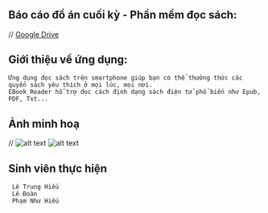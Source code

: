 # 
## Báo cáo đồ án cuối kỳ - Phần mềm đọc sách:
//
	[Google Drive](https://drive.google.com/drive/folders/1ehgT7a-9tcnn7r0pE3hjSpjCVMzVbgM4)
	
## Giới thiệu về ứng dụng:
	Ứng dụng đọc sách trên smartphone giúp bạn có thể thưởng thức các quyển sách yêu thích ở mọi lúc, mọi nơi.
	EBook Reader hỗ trợ đọc cách định dạng sách điện tử phổ biến như Epub, PDF, Txt...
## Ảnh minh hoạ
 //
	![alt text](https://raw.githubusercontent.com/hieuvts/images/master/ebook_reader.png)
	![alt text](link)

## Sinh viên thực hiện 
	 Lê Trung Hiếu
	 Lê Đoàn
	 Phạm Như Hiếu
		

